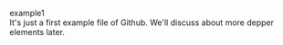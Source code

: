 
example1	
It's just a first example file of Github. We'll discuss about more depper elements later.


